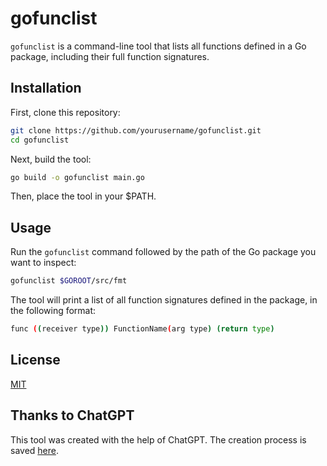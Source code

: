 # gofunclist

`gofunclist` is a command-line tool that lists all functions defined in a Go package, including their full function signatures.

## Installation

First, clone this repository:

```sh
git clone https://github.com/yourusername/gofunclist.git
cd gofunclist
```

Next, build the tool:

```sh
go build -o gofunclist main.go
```

Then, place the tool in your $PATH.

## Usage

Run the `gofunclist` command followed by the path of the Go package you want to inspect:

```sh
gofunclist $GOROOT/src/fmt
```

The tool will print a list of all function signatures defined in the package, in the following format:

```sh
func ((receiver type)) FunctionName(arg type) (return type)
```

## License
[MIT](license.md)

## Thanks to ChatGPT
This tool was created with the help of ChatGPT. The creation process is saved [here](chat.md).
